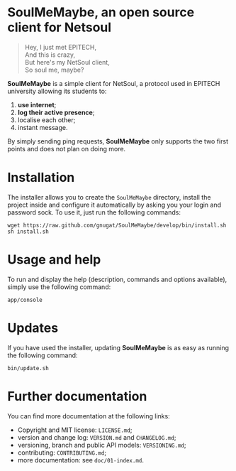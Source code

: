 # SoulMeMaybe, an open source client for Netsoul

> Hey, I just met EPITECH,  
> And this is crazy,  
> But here's my NetSoul client,  
> So soul me, maybe?

**SoulMeMaybe** is a simple client for NetSoul, a protocol used in EPITECH
university allowing its students to:

1. **use internet**;
2. **log their active presence**;
3. localise each other;
4. instant message.

By simply sending ping requests, **SoulMeMaybe** only supports the two first
points and does not plan on doing more.

# Installation

The installer allows you to create the `SoulMeMaybe` directory, install the
project inside and configure it automatically by asking you your login and
password sock. To use it, just run the following commands:

    wget https://raw.github.com/gnugat/SoulMeMaybe/develop/bin/install.sh
    sh install.sh

# Usage and help

To run and display the help (description, commands and options available),
simply use the following command:

    app/console

# Updates

If you have used the installer, updating **SoulMeMaybe** is as easy as running
the following command:

    bin/update.sh

# Further documentation

You can find more documentation at the following links:

* Copyright and MIT license: `LICENSE.md`;
* version and change log: `VERSION.md` and `CHANGELOG.md`;
* versioning, branch and public API models: `VERSIONING.md`;
* contributing: `CONTRIBUTING.md`;
* more documentation: see `doc/01-index.md`.

